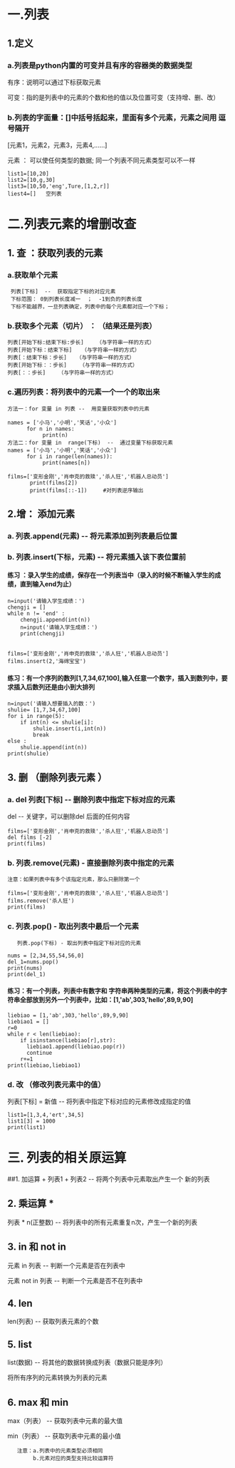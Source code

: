 # 一.列表
## 1.定义
### a.列表是python内置的可变并且有序的容器类的数据类型

有序：说明可以通过下标获取元素

可变：指的是列表中的元素的个数和他的值以及位置可变（支持增、删、改）

### b.列表的字面量：[]中括号括起来，里面有多个元素，元素之间用 逗号隔开

[元素1，元素2，元素3，元素4,......]

元素 ： 可以使任何类型的数据; 同一个列表不同元素类型可以不一样

    list1=[10,20]
    list2=[10,g,30]
    list3=[10,50,'eng',Ture,[1,2,r]]
    liest4=[]   空列表
# 二.列表元素的增删改查
## 1. 查 ：获取列表的元素
### a.获取单个元素
     列表[下标]  --  获取指定下标的对应元素
     下标范围： 0到列表长度减一  ；  -1到负的列表长度
     下标不能越界，一旦列表确定，列表中的每个元素都对应一个下标；
### b.获取多个元素（切片） ： （结果还是列表）

    列表[开始下标:结束下标:步长]    （与字符串一样的方式）
    列表[开始下标：结束下标]   （与字符串一样的方式）
    列表[：结束下标：步长]   （与字符串一样的方式）
    列表[开始下标：：步长]    （与字符串一样的方式）
    列表[：：步长]    （与字符串一样的方式）
### c.遍历列表：将列表中的元素一个一个的取出来
    方法一：for 变量 in 列表 --  用变量获取列表中的元素

    names = ['小马','小明','笑话','小众']
          for n in names:
               print(n)
    方法二：for 变量 in  range(下标)  --  通过变量下标获取元素
    names = ['小马','小明','笑话','小众']
          for i in range(len(names)):
               print(names[n])

    films=['变形金刚','肖申克的救赎','杀人狂','机器人总动员']
           print(films[2])
           print(films[::-1])     #对列表逆序输出

## 2.增： 添加元素
### a. 列表.append(元素) -- 将元素添加到列表最后位置
### b. 列表.insert(下标，元素) --  将元素插入该下表位置前

#### 练习 ：录入学生的成绩，保存在一个列表当中（录入的时候不断输入学生的成绩，直到输入end为止）

    n=input('请输入学生成绩：')
    chengji = []
    while n != 'end' :
        chengji.append(int(n))
        n=input('请输入学生成绩：')
        print(chengji)


    films=['变形金刚','肖申克的救赎','杀人狂','机器人总动员']
    films.insert(2,'海绵宝宝')
#### 练习：有一个序列的数列[1,7,34,67,100],输入任意一个数字，插入到数列中，要求插入后数列还是由小到大排列

    n=input('请输入想要插入的数：')
    shulie= [1,7,34,67,100]
    for i in range(5):
        if int(n) <= shulie[i]:
            shulie.insert(i,int(n))
            break
    else :
        shulie.append(int(n))
    print(shulie)
## 3. 删 （删除列表元素 ）
### a. del 列表[下标] --  删除列表中指定下标对应的元素
 
del -- 关键字，可以删除del 后面的任何内容

    films=['变形金刚','肖申克的救赎','杀人狂','机器人总动员']
    del films [-2]
    print(films)
### b. 列表.remove(元素) - 直接删除列表中指定的元素
    注意：如果列表中有多个该指定元素，那么只删除第一个

    films=['变形金刚','肖申克的救赎','杀人狂','机器人总动员']
    films.remove('杀人狂')
    print(films)
### c. 列表.pop() - 取出列表中最后一个元素
       列表.pop(下标) - 取出列表中指定下标对应的元素

    nums = [2,34,55,54,56,0]
    del_1=nums.pop()
    print(nums)
    print(del_1)

#### 练习：有一个列表，列表中有数字和 字符串两种类型的元素，将这个列表中的字符串全部放到另外一个列表中，比如：[1,'ab',303,'hello',89,9,90]

    liebiao = [1,'ab',303,'hello',89,9,90]
    liebiao1 = []
    r=0
    while r < len(liebiao):
        if isinstance(liebiao[r],str):
          liebiao1.append(liebiao.pop(r))
          continue
        r+=1
    print(liebiao,liebiao1)
### d.  改  （修改列表元素中的值）
  列表[下标] = 新值  --   将列表中指定下标对应的元素修改成指定的值

    list1=[1,3,4,'ert',34,5]
    list1[3] = 1000
    print(list1)
# 三. 列表的相关原运算
##1. 加运算 +
列表1 + 列表2  --  将两个列表中元素取出产生一个 新的列表

## 2. 乘运算  *
列表 * n(正整数) --  将列表中的所有元素重复n次，产生一个新的列表

## 3. in  和  not in
元素 in  列表 --  判断一个元素是否在列表中

元素  not  in  列表  -- 判断一个元素是否不在列表中

## 4. len
len(列表)  --  获取列表元素的个数

## 5. list
list(数据) --  将其他的数据转换成列表（数据只能是序列）

   将所有序列的元素转换为列表的元素

## 6. max 和  min
 max（列表）  --  获取列表中元素的最大值

 min（列表）  --  获取列表中元素的最小值

       注意：a.列表中的元素类型必须相同
            b.元素对应的类型支持比较运算符